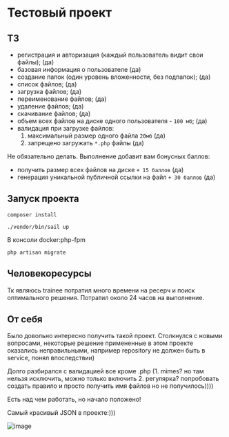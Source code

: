 # Тестовый проект
## ТЗ
- регистрация и авторизация (каждый пользователь видит свои файлы); (да)
- базовая информация о пользователе (да)
- создание папок (один уровень вложенности, без подпапок); (да)
- список файлов; (да)
- загрузка файлов; (да)
- переименование файлов; (да)
- удаление файлов; (да)
- скачивание файлов; (да)
- объем всех файлов на диске одного пользователя - `100 мб`; (да)
- валидация при загрузке файлов: 
    1. максимальный размер одного файла `20мб` (да)
    2. запрещено загружать `*.php` файлы (да)
    
Не обязательно делать. Выполнение добавит вам бонусных баллов:
- получить размер всех файлов на диске `+ 15 баллов` (да)
- генерация уникальной публичной ссылки на файл `+ 30 баллов` (да)

## Запуск проекта

```composer install```

```./vendor/bin/sail up```

В консоли docker:php-fpm

```php artisan migrate```

## Человекоресурсы
Тк являюсь trainee потратил много времени на ресерч и поиск оптимального решения.
Потратил около 24 часов на выполнение.

## От себя
Было довольно интересно получить такой проект. Столкнулся с новыми вопросами, некоторые решение примененные в этом проекте оказались неправильными, например repository не должен быть в service, понял впоследствии)

Долго разбирался с валидацией все кроме .php (1. mimes? но там нельзя исключить, можно только включить 2. регулярка? попробовать создать правило и просто получить имя файлов но не получилось))))

Есть над чем работать, но начало положено!


Самый красивый JSON в проекте:)))

![image](https://user-images.githubusercontent.com/81085234/204304700-6d76e222-53d6-4377-a0ac-1177a9f0d978.png)
